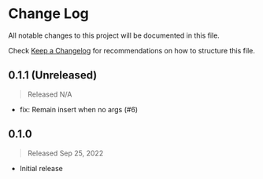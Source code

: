 # Change Log

All notable changes to this project will be documented in this file.

Check [Keep a Changelog](http://keepachangelog.com/) for recommendations on how to structure this file.


## 0.1.1 (Unreleased)
> Released N/A

* fix: Remain insert when no args (#6)

## 0.1.0
> Released Sep 25, 2022

* Initial release
